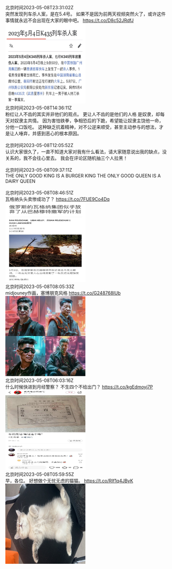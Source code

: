 北京时间2023-05-08T23:31:02Z<br>突然发现列车杀人案，是在5.4号。
如果不是因为前两天视频突然火了，或许这件事情就永远不会出现在大家的眼中吧。 https://t.co/D8c52JRdfJ<br><img src='/temp/2023/1655596176194916354_0.jpg' width='250' height='250'><br>北京时间2023-05-08T14:36:11Z<br>粉红让人不齿的其实并非他们的观点。
更让人不齿的是他们的人格
是奴隶，却每天对奴隶主共情。
因为害怕铁拳，争相恐后的下跪，希望能让奴隶主饶他一命，分他一口饭吃。
这种缺乏抗着精神，对不公逆来顺受，甚至主动参与的想法，才是让人唾弃，并感到恶心的根本原因。<br><br>北京时间2023-05-08T12:05:52Z<br>认识大家很久了，一直不知道大家对我有什么看法，请大家随意说出我的缺点，没关系的，我不会往心里去。
我会在评论区随机抽三个人拉黑！<br><br>北京时间2023-05-08T09:37:11Z<br>THE ONLY GOOD KING IS A BURGER KING
THE ONLY GOOD QUEEN  IS A DAIRY QUEEN<br><br>北京时间2023-05-08T08:46:51Z<br>瓦格纳头头卖惨成功了？ https://t.co/7FUE9Co4Dq<br><img src='/temp/2023/1655373664207130624_0.jpg' width='250' height='250'><br>北京时间2023-05-08T08:05:33Z<br>midjouney作画，塞博朋克风格 https://t.co/G248768IUb<br><img src='/temp/2023/1655363271179010050_0.jpg' width='250' height='250'><br>北京时间2023-05-08T06:03:16Z<br>什么时候快进到月经警察？
不生四个不给出门？ https://t.co/kgEdmoyj7P<br><img src='/temp/2023/1655332498518478849_0.jpg' width='250' height='250'><br>北京时间2023-05-08T05:59:55Z<br>早，各位。
好想做个无忧无虑的猫猫。 https://t.co/RIf1q4JByK<br><img src='/temp/2023/1655331653756293120_0.jpg' width='250' height='250'><br>